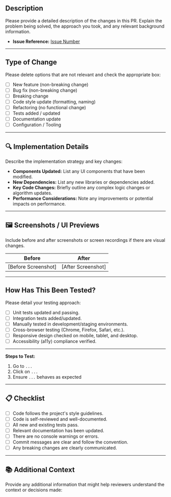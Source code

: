 ## Description
Please provide a detailed description of the changes in this PR. Explain the problem being solved, the approach you took, and any relevant background information.
- **Issue Reference:** [Issue Number](URL)

---

## Type of Change

Please delete options that are not relevant and check the appropriate box:

- [ ] New feature (non-breaking change)
- [ ] Bug fix (non-breaking change)
- [ ] Breaking change
- [ ] Code style update (formatting, naming)
- [ ] Refactoring (no functional change)
- [ ] Tests added / updated
- [ ] Documentation update
- [ ] Configuration / Tooling

---

## 🔍 Implementation Details
Describe the implementation strategy and key changes:
- **Components Updated:** List any UI components that have been modified.
- **New Dependencies:** List any new libraries or dependencies added.
- **Key Code Changes:** Briefly outline any complex logic changes or algorithm updates.
- **Performance Considerations:** Note any improvements or potential impacts on performance.

---

## 🖼️ Screenshots / UI Previews
Include before and after screenshots or screen recordings if there are visual changes.

| Before | After |
| ------ | ----- |
| [Before Screenshot] | [After Screenshot] |

---

## How Has This Been Tested?
Please detail your testing approach:
- [ ] Unit tests updated and passing.
- [ ] Integration tests added/updated.
- [ ] Manually tested in development/staging environments.
- [ ] Cross-browser testing (Chrome, Firefox, Safari, etc.).
- [ ] Responsive design checked on mobile, tablet, and desktop.
- [ ] Accessibility (a11y) compliance verified.

---

**Steps to Test:**
1. Go to `...`
2. Click on `...`
3. Ensure `...` behaves as expected

---

## 📋 Checklist
- [ ] Code follows the project's style guidelines.
- [ ] Code is self-reviewed and well-documented.
- [ ] All new and existing tests pass.
- [ ] Relevant documentation has been updated.
- [ ] There are no console warnings or errors.
- [ ] Commit messages are clear and follow the convention.
- [ ] Any breaking changes are clearly communicated.

---

## 📚 Additional Context
Provide any additional information that might help reviewers understand the context or decisions made:
